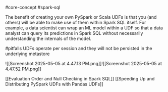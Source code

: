 #core-concept #spark-sql 

The benefit of creating your own PySpark or Scala UDFs is that you (and others) will be able to make use of them within Spark SQL itself. For example, a data scientist can wrap an ML model within a UDF so that a data analyst can query its predictions in Spark SQL without necessarily understanding the internals of the model.

#pitfalls 
UDFs operate per session and they will not be persisted in the underlying metastore

![[Screenshot 2025-05-05 at 4.47.13 PM.png]]![[Screenshot 2025-05-05 at 4.47.52 PM.png]]


[[Evaluation Order and Null Checking in Spark SQL]]
[[Speeding Up and Distributing PySpark UDFs with Pandas UDFs]]